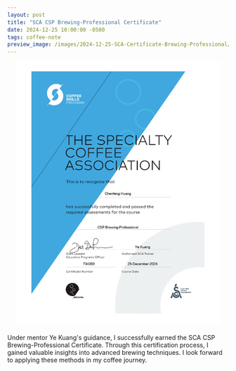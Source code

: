 ```yaml
---
layout: post
title: "SCA CSP Brewing-Professional Certificate"
date: 2024-12-25 10:00:00 -0500
tags: coffee-note
preview_image: /images/2024-12-25-SCA-Certificate-Brewing-Professional/SCA-certificate-Brewing-Professional.jpg
---
```

<!--more-->
<style>
.image-container {
  display: flex;
  justify-content: center;
  margin-bottom: 20px;
}

.image-wrapper {
  width: 100%;
  max-width: 800px;
  height: 600px;
}

.image-wrapper img {
  width: 100%;
  height: 100%;
  object-fit: contain;
}
</style>

<div class="image-container">
  <div class="image-wrapper">
    <img src="/images/2024-12-25-SCA-Certificate-Brewing-Professional/SCA-certificate-Brewing-Professional.jpg" alt="sca">
  </div>
</div>

Under mentor Ye Kuang's guidance, I successfully earned the SCA CSP Brewing-Professional Certificate. Through this certification process, I gained valuable insights into advanced brewing techniques. I look forward to applying these methods in my coffee journey.